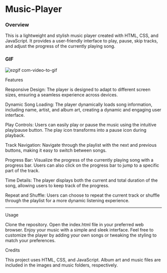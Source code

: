 # Music-Player

<h3>Overview</h3>

This is a lightweight and stylish music player created with HTML, CSS, and JavaScript. It provides a user-friendly interface to play, pause, skip tracks, and adjust the progress of the currently playing song.

<h3>GIF</h3>

![ezgif com-video-to-gif](https://github.com/tubayapa/Music-Player/assets/147662888/2d094ba0-1396-466b-9c85-48637bb4ae97)


Features <br>

Responsive Design: The player is designed to adapt to different screen sizes, ensuring a seamless experience across devices.<br>

Dynamic Song Loading: The player dynamically loads song information, including name, artist, and album art, creating a dynamic and engaging user interface.<br>

Play Controls: Users can easily play or pause the music using the intuitive play/pause button. The play icon transforms into a pause icon during playback.<br>

Track Navigation: Navigate through the playlist with the next and previous buttons, making it easy to switch between songs. <br>

Progress Bar: Visualize the progress of the currently playing song with a progress bar. Users can also click on the progress bar to jump to a specific part of the track. <br>

Time Details: The player displays both the current and total duration of the song, allowing users to keep track of the progress.<br>

Repeat and Shuffle: Users can choose to repeat the current track or shuffle through the playlist for a more dynamic listening experience.<br>

****

Usage <br>

Clone the repository.
Open the index.html file in your preferred web browser.
Enjoy your music with a simple and sleek interface.
Feel free to customize the player by adding your own songs or tweaking the styling to match your preferences.

Credits <br>

This project uses HTML, CSS, and JavaScript.
Album art and music files are included in the images and music folders, respectively.
